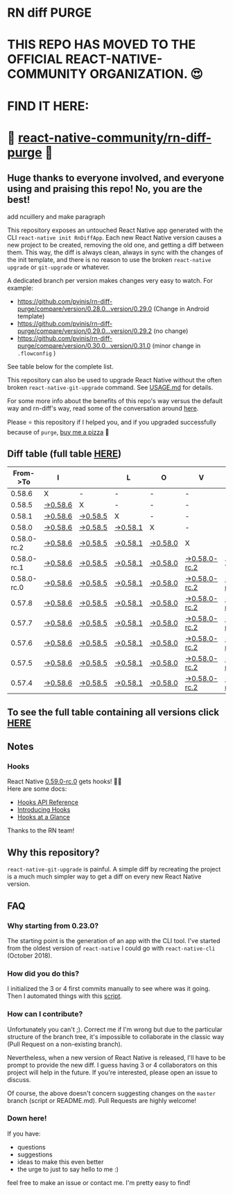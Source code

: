 # RN diff PURGE

# THIS REPO HAS MOVED TO THE OFFICIAL REACT-NATIVE-COMMUNITY ORGANIZATION. 😍
# FIND IT HERE:  
# 💪 [react-native-community/rn-diff-purge](https://github.com/react-native-community/rn-diff-purge) 🎉
## Huge thanks to everyone involved, and everyone using and praising this repo! No, you are the best!


 add ncuillery and make paragraph

This repository exposes an untouched React Native app generated with the CLI
`react-native init RnDiffApp`. Each new React Native version causes a new project to be created, removing the old one, and getting a diff between them. This way, the diff is always clean, always in sync with the changes of the init template, and there is no reason to use the broken `react-native upgrade` or `git-upgrade` or whatever.

A dedicated branch per version makes changes very easy
to watch. For example:

* https://github.com/pvinis/rn-diff-purge/compare/version/0.28.0...version/0.29.0
(Change in Android template)
* https://github.com/pvinis/rn-diff-purge/compare/version/0.29.0...version/0.29.2
(no change)
* https://github.com/pvinis/rn-diff-purge/compare/version/0.30.0...version/0.31.0
(minor change in `.flowconfig` )

See table below for the complete list.

This repository can also be used to upgrade React Native without the often broken `react-native-git-upgrade` command.
See [USAGE.md](https://github.com/pvinis/rn-diff-purge/blob/master/USAGE.md) for details.

For some more info about the benefits of this repo's way versus the default way and rn-diff's way, read some of the conversation around [here](https://github.com/react-native-community/discussions-and-proposals/issues/68#issuecomment-452227478).

Please :star: this repository if I helped you, and if you upgraded successfully because of `purge`, [buy me a pizza](https://www.buymeacoffee.com/DGWwHVZ4s) :pizza:

## Diff table (full table [HERE](https://pvinis.github.io/rn-diff-purge))

| From->To    | I                                                                                               |                                                                                                 | L                                                                                               | O                                                                                               | V                                                                                                         | E                                                                                                         |                                                                                                      | D                                                                                          | I                                                                                          | F                                                                                          | F                                                                                          | S   |
| ----------- | ----------------------------------------------------------------------------------------------- | ----------------------------------------------------------------------------------------------- | ----------------------------------------------------------------------------------------------- | ----------------------------------------------------------------------------------------------- | --------------------------------------------------------------------------------------------------------- | --------------------------------------------------------------------------------------------------------- | ---------------------------------------------------------------------------------------------------- | ------------------------------------------------------------------------------------------ | ------------------------------------------------------------------------------------------ | ------------------------------------------------------------------------------------------ | ------------------------------------------------------------------------------------------ | --- |
| 0.58.6      | X                                                                                               | -                                                                                               | -                                                                                               | -                                                                                               | -                                                                                                         | -                                                                                                         | -                                                                                                    | -                                                                                          | -                                                                                          | -                                                                                          | -                                                                                          | -   |
| 0.58.5      | [->0.58.6](https://github.com/pvinis/rn-diff-purge/compare/version/0.58.5..version/0.58.6)      | X                                                                                               | -                                                                                               | -                                                                                               | -                                                                                                         | -                                                                                                         | -                                                                                                    | -                                                                                          | -                                                                                          | -                                                                                          | -                                                                                          | -   |
| 0.58.1      | [->0.58.6](https://github.com/pvinis/rn-diff-purge/compare/version/0.58.1..version/0.58.6)      | [->0.58.5](https://github.com/pvinis/rn-diff-purge/compare/version/0.58.1..version/0.58.5)      | X                                                                                               | -                                                                                               | -                                                                                                         | -                                                                                                         | -                                                                                                    | -                                                                                          | -                                                                                          | -                                                                                          | -                                                                                          | -   |
| 0.58.0      | [->0.58.6](https://github.com/pvinis/rn-diff-purge/compare/version/0.58.0..version/0.58.6)      | [->0.58.5](https://github.com/pvinis/rn-diff-purge/compare/version/0.58.0..version/0.58.5)      | [->0.58.1](https://github.com/pvinis/rn-diff-purge/compare/version/0.58.0..version/0.58.1)      | X                                                                                               | -                                                                                                         | -                                                                                                         | -                                                                                                    | -                                                                                          | -                                                                                          | -                                                                                          | -                                                                                          | -   |
| 0.58.0-rc.2 | [->0.58.6](https://github.com/pvinis/rn-diff-purge/compare/version/0.58.0-rc.2..version/0.58.6) | [->0.58.5](https://github.com/pvinis/rn-diff-purge/compare/version/0.58.0-rc.2..version/0.58.5) | [->0.58.1](https://github.com/pvinis/rn-diff-purge/compare/version/0.58.0-rc.2..version/0.58.1) | [->0.58.0](https://github.com/pvinis/rn-diff-purge/compare/version/0.58.0-rc.2..version/0.58.0) | X                                                                                                         | -                                                                                                         | -                                                                                                    | -                                                                                          | -                                                                                          | -                                                                                          | -                                                                                          | -   |
| 0.58.0-rc.1 | [->0.58.6](https://github.com/pvinis/rn-diff-purge/compare/version/0.58.0-rc.1..version/0.58.6) | [->0.58.5](https://github.com/pvinis/rn-diff-purge/compare/version/0.58.0-rc.1..version/0.58.5) | [->0.58.1](https://github.com/pvinis/rn-diff-purge/compare/version/0.58.0-rc.1..version/0.58.1) | [->0.58.0](https://github.com/pvinis/rn-diff-purge/compare/version/0.58.0-rc.1..version/0.58.0) | [->0.58.0-rc.2](https://github.com/pvinis/rn-diff-purge/compare/version/0.58.0-rc.1..version/0.58.0-rc.2) | X                                                                                                         | -                                                                                                    | -                                                                                          | -                                                                                          | -                                                                                          | -                                                                                          | -   |
| 0.58.0-rc.0 | [->0.58.6](https://github.com/pvinis/rn-diff-purge/compare/version/0.58.0-rc.0..version/0.58.6) | [->0.58.5](https://github.com/pvinis/rn-diff-purge/compare/version/0.58.0-rc.0..version/0.58.5) | [->0.58.1](https://github.com/pvinis/rn-diff-purge/compare/version/0.58.0-rc.0..version/0.58.1) | [->0.58.0](https://github.com/pvinis/rn-diff-purge/compare/version/0.58.0-rc.0..version/0.58.0) | [->0.58.0-rc.2](https://github.com/pvinis/rn-diff-purge/compare/version/0.58.0-rc.0..version/0.58.0-rc.2) | [->0.58.0-rc.1](https://github.com/pvinis/rn-diff-purge/compare/version/0.58.0-rc.0..version/0.58.0-rc.1) | X                                                                                                    | -                                                                                          | -                                                                                          | -                                                                                          | -                                                                                          | -   |
| 0.57.8      | [->0.58.6](https://github.com/pvinis/rn-diff-purge/compare/version/0.57.8..version/0.58.6)      | [->0.58.5](https://github.com/pvinis/rn-diff-purge/compare/version/0.57.8..version/0.58.5)      | [->0.58.1](https://github.com/pvinis/rn-diff-purge/compare/version/0.57.8..version/0.58.1)      | [->0.58.0](https://github.com/pvinis/rn-diff-purge/compare/version/0.57.8..version/0.58.0)      | [->0.58.0-rc.2](https://github.com/pvinis/rn-diff-purge/compare/version/0.57.8..version/0.58.0-rc.2)      | [->0.58.0-rc.1](https://github.com/pvinis/rn-diff-purge/compare/version/0.57.8..version/0.58.0-rc.1)      | [->0.58.0-rc.0](https://github.com/pvinis/rn-diff-purge/compare/version/0.57.8..version/0.58.0-rc.0) | X                                                                                          | -                                                                                          | -                                                                                          | -                                                                                          | -   |
| 0.57.7      | [->0.58.6](https://github.com/pvinis/rn-diff-purge/compare/version/0.57.7..version/0.58.6)      | [->0.58.5](https://github.com/pvinis/rn-diff-purge/compare/version/0.57.7..version/0.58.5)      | [->0.58.1](https://github.com/pvinis/rn-diff-purge/compare/version/0.57.7..version/0.58.1)      | [->0.58.0](https://github.com/pvinis/rn-diff-purge/compare/version/0.57.7..version/0.58.0)      | [->0.58.0-rc.2](https://github.com/pvinis/rn-diff-purge/compare/version/0.57.7..version/0.58.0-rc.2)      | [->0.58.0-rc.1](https://github.com/pvinis/rn-diff-purge/compare/version/0.57.7..version/0.58.0-rc.1)      | [->0.58.0-rc.0](https://github.com/pvinis/rn-diff-purge/compare/version/0.57.7..version/0.58.0-rc.0) | [->0.57.8](https://github.com/pvinis/rn-diff-purge/compare/version/0.57.7..version/0.57.8) | X                                                                                          | -                                                                                          | -                                                                                          | -   |
| 0.57.6      | [->0.58.6](https://github.com/pvinis/rn-diff-purge/compare/version/0.57.6..version/0.58.6)      | [->0.58.5](https://github.com/pvinis/rn-diff-purge/compare/version/0.57.6..version/0.58.5)      | [->0.58.1](https://github.com/pvinis/rn-diff-purge/compare/version/0.57.6..version/0.58.1)      | [->0.58.0](https://github.com/pvinis/rn-diff-purge/compare/version/0.57.6..version/0.58.0)      | [->0.58.0-rc.2](https://github.com/pvinis/rn-diff-purge/compare/version/0.57.6..version/0.58.0-rc.2)      | [->0.58.0-rc.1](https://github.com/pvinis/rn-diff-purge/compare/version/0.57.6..version/0.58.0-rc.1)      | [->0.58.0-rc.0](https://github.com/pvinis/rn-diff-purge/compare/version/0.57.6..version/0.58.0-rc.0) | [->0.57.8](https://github.com/pvinis/rn-diff-purge/compare/version/0.57.6..version/0.57.8) | [->0.57.7](https://github.com/pvinis/rn-diff-purge/compare/version/0.57.6..version/0.57.7) | X                                                                                          | -                                                                                          | -   |
| 0.57.5      | [->0.58.6](https://github.com/pvinis/rn-diff-purge/compare/version/0.57.5..version/0.58.6)      | [->0.58.5](https://github.com/pvinis/rn-diff-purge/compare/version/0.57.5..version/0.58.5)      | [->0.58.1](https://github.com/pvinis/rn-diff-purge/compare/version/0.57.5..version/0.58.1)      | [->0.58.0](https://github.com/pvinis/rn-diff-purge/compare/version/0.57.5..version/0.58.0)      | [->0.58.0-rc.2](https://github.com/pvinis/rn-diff-purge/compare/version/0.57.5..version/0.58.0-rc.2)      | [->0.58.0-rc.1](https://github.com/pvinis/rn-diff-purge/compare/version/0.57.5..version/0.58.0-rc.1)      | [->0.58.0-rc.0](https://github.com/pvinis/rn-diff-purge/compare/version/0.57.5..version/0.58.0-rc.0) | [->0.57.8](https://github.com/pvinis/rn-diff-purge/compare/version/0.57.5..version/0.57.8) | [->0.57.7](https://github.com/pvinis/rn-diff-purge/compare/version/0.57.5..version/0.57.7) | [->0.57.6](https://github.com/pvinis/rn-diff-purge/compare/version/0.57.5..version/0.57.6) | X                                                                                          | -   |
| 0.57.4      | [->0.58.6](https://github.com/pvinis/rn-diff-purge/compare/version/0.57.4..version/0.58.6)      | [->0.58.5](https://github.com/pvinis/rn-diff-purge/compare/version/0.57.4..version/0.58.5)      | [->0.58.1](https://github.com/pvinis/rn-diff-purge/compare/version/0.57.4..version/0.58.1)      | [->0.58.0](https://github.com/pvinis/rn-diff-purge/compare/version/0.57.4..version/0.58.0)      | [->0.58.0-rc.2](https://github.com/pvinis/rn-diff-purge/compare/version/0.57.4..version/0.58.0-rc.2)      | [->0.58.0-rc.1](https://github.com/pvinis/rn-diff-purge/compare/version/0.57.4..version/0.58.0-rc.1)      | [->0.58.0-rc.0](https://github.com/pvinis/rn-diff-purge/compare/version/0.57.4..version/0.58.0-rc.0) | [->0.57.8](https://github.com/pvinis/rn-diff-purge/compare/version/0.57.4..version/0.57.8) | [->0.57.7](https://github.com/pvinis/rn-diff-purge/compare/version/0.57.4..version/0.57.7) | [->0.57.6](https://github.com/pvinis/rn-diff-purge/compare/version/0.57.4..version/0.57.6) | [->0.57.5](https://github.com/pvinis/rn-diff-purge/compare/version/0.57.4..version/0.57.5) | X   |

## To see the full table containing all versions click [HERE](https://pvinis.github.io/rn-diff-purge)

## Notes

### Hooks
React Native [0.59.0-rc.0](https://github.com/pvinis/rn-diff-purge#version-changes) gets hooks! 🎉🥳  
Here are some docs:
- [Hooks API Reference](https://reactjs.org/docs/hooks-reference.html)
- [Introducing Hooks](https://reactjs.org/docs/hooks-intro.html)
- [Hooks at a Glance](https://reactjs.org/docs/hooks-overview.html)

Thanks to the RN team!

## Why this repository?
`react-native-git-upgrade` is painful. A simple diff by recreating the project is a much much simpler way to get a diff on every new React Native version.


## FAQ

### Why starting from 0.23.0?

The starting point is the generation of an app with the CLI tool. I've started from the oldest
version of `react-native` I could go with `react-native-cli` (October 2018).

### How did you do this?

I initialized the 3 or 4 first commits manually to see where was it going. Then I automated
things with this [script](https://github.com/pvinis/rn-diff-purge/blob/master/new-version.sh).

### How can I contribute?

Unfortunately you can't ;). Correct me if I'm wrong but due to the particular structure of the
branch tree, it's impossible to collaborate in the classic way (Pull Request on a non-existing
branch).

Nevertheless, when a new version of React Native is released, I'll have to be prompt to provide
the new diff. I guess having 3 or 4 collaborators on this project will help in the future.
If you're interested, please open an issue to discuss.

Of course, the above doesn't concern suggesting changes on the `master` branch (script or
README.md). Pull Requests are highly welcome!


### Down here!

If you have: 
- questions
- suggestions
- ideas to make this even better
- the urge to just to say hello to me :)

feel free to make an issue or contact me. I'm pretty easy to find!
